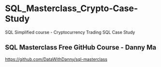 # SQL_Masterclass_Crypto-Case-Study
SQL Simplified course - Cryptocurrency Trading SQL Case Study

## SQL Masterclass Free GitHub Course - Danny Ma

https://github.com/DataWithDanny/sql-masterclass
